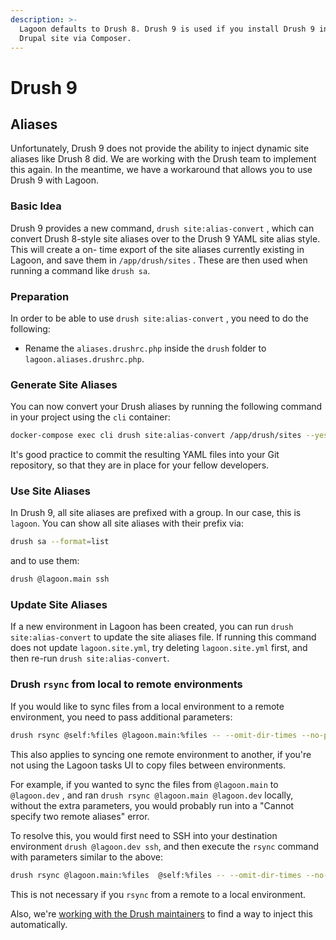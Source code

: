 ```yaml
---
description: >-
  Lagoon defaults to Drush 8. Drush 9 is used if you install Drush 9 into your
  Drupal site via Composer.
---
```


# Drush 9

## Aliases

Unfortunately, Drush 9 does not provide the ability to inject dynamic site aliases like Drush 8 did. We are working with the Drush team to implement this again. In the meantime, we have a workaround that allows you to use Drush 9 with Lagoon.

### Basic Idea

Drush 9 provides a new command, `drush site:alias-convert` , which can convert Drush 8-style site aliases over to the Drush 9 YAML site alias style. This will create a on- time export of the site aliases currently existing in Lagoon, and save them in `/app/drush/sites` . These are then used when running a command like `drush sa`.

### Preparation

In order to be able to use `drush site:alias-convert` , you need to do the following:

* Rename the `aliases.drushrc.php` inside the `drush` folder to `lagoon.aliases.drushrc.php`.

### Generate Site Aliases

You can now convert your Drush aliases by running the following command in your project using the `cli` container:

```bash title="Generate Site Aliases"
docker-compose exec cli drush site:alias-convert /app/drush/sites --yes
```

It's good practice to commit the resulting YAML files into your Git repository, so that they are in place for your fellow developers.

### Use Site Aliases

In Drush 9, all site aliases are prefixed with a group. In our case, this is `lagoon`. You can show all site aliases with their prefix via:

```bash title="Show all site aliases"
drush sa --format=list
```

and to use them:

```bash title="Using Drush site alias"
drush @lagoon.main ssh
```

### Update Site Aliases

If a new environment in Lagoon has been created, you can run `drush site:alias-convert` to update the site aliases file. If running this command does not update `lagoon.site.yml`, try deleting `lagoon.site.yml` first, and then re-run `drush site:alias-convert`.

### Drush `rsync` from local to remote environments

If you would like to sync files from a local environment to a remote environment, you need to pass additional parameters:

```bash title="Drush rsync"
drush rsync @self:%files @lagoon.main:%files -- --omit-dir-times --no-perms --no-group --no-owner --chmod=ugo=rwX
```

This also applies to syncing one remote environment to another, if you're not using the Lagoon tasks UI to copy files between environments.

For example, if you wanted to sync the files from `@lagoon.main` to `@lagoon.dev` , and ran `drush rsync @lagoon.main @lagoon.dev` locally, without the extra parameters, you would probably run into a "Cannot specify two remote aliases" error.

To resolve this, you would first need to SSH into your destination environment `drush @lagoon.dev ssh`, and then execute the `rsync` command with parameters similar to the above:

```bash title="Drush rsync"
drush rsync @lagoon.main:%files  @self:%files -- --omit-dir-times --no-perms --no-group --no-owner --chmod=ugo=rwX
```

This is not necessary if you `rsync` from a remote to a local environment.

Also, we're [working with the Drush maintainers](https://github.com/drush-ops/drush/issues/3491) to find a way to inject this automatically.
